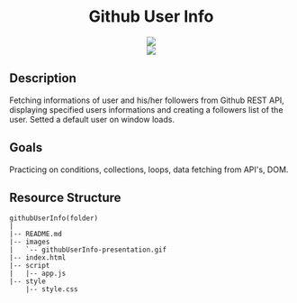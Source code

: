 <div align=center>
	<h1>Github User Info</h1>
</div>

<div align="center">
	<a href="https://ehkarabas.github.io/js-exercises/interactiveJSexercises/githubUserInfo/">
		<img src="https://img.shields.io/badge/live-%23.svg?&style=for-the-badge&logo=www&logoColor=white%22&color=black">
	</a>
	<br>
	<img src="./images/githubUserInfo-presentation.gif"/>
</div>

## Description

Fetching informations of user and his/her followers from Github REST API, displaying specified users informations and 
creating a followers list of the user. Setted a default user on window loads.

## Goals

Practicing on conditions, collections, loops, data fetching from API's, DOM.


## Resource Structure 

```
githubUserInfo(folder)
|
|-- README.md
|-- images
|   `-- githubUserInfo-presentation.gif
|-- index.html
|-- script
|   |-- app.js
|-- style
    |-- style.css
```


